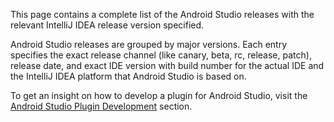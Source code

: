 [//]: # (title: Android Studio Releases List)

<!-- Copyright 2000-2022 JetBrains s.r.o. and other contributors. Use of this source code is governed by the Apache 2.0 license that can be found in the LICENSE file. -->

This page contains a complete list of the Android Studio releases with the relevant IntelliJ IDEA release version specified.

Android Studio releases are grouped by major versions.
Each entry specifies the exact release channel (like canary, beta, rc, release, patch), release date, and exact IDE version with build number for the actual IDE and the IntelliJ IDEA platform that Android Studio is based on.

To get an insight on how to develop a plugin for Android Studio, visit the [Android Studio Plugin Development](android_studio.md) section.

<include src="android_studio_releases.md" include-id="releases_table"></include>

